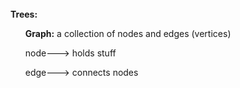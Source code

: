 <html>
<br><b>Trees:</b>
<ul> <b>Graph:</b> a collection of nodes and edges (vertices)</ul> 
<ul> node---> holds stuff</ul>
<ul> edge---> connects nodes</ul>
</html>
